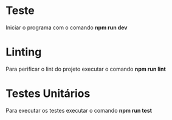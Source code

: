 # Teste

Iniciar o programa com o comando **npm run dev**

# Linting

Para perificar o lint do projeto executar o comando **npm run lint**

# Testes Unitários

Para executar os testes executar o comando **npm run test**
